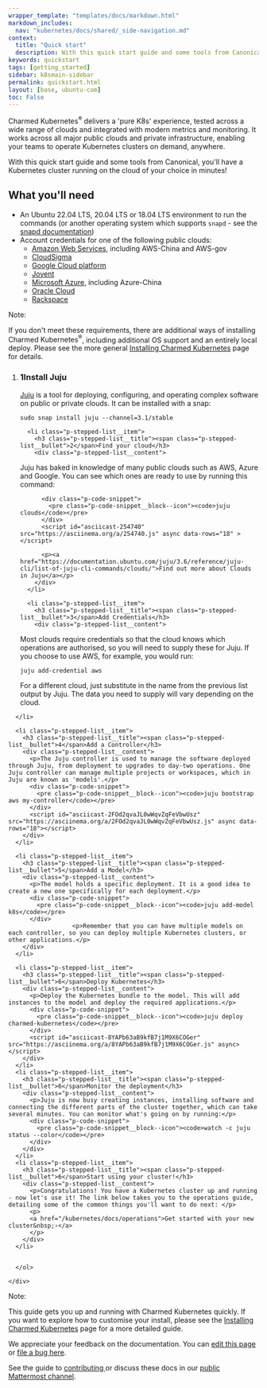 ```yaml
---
wrapper_template: "templates/docs/markdown.html"
markdown_includes:
  nav: "kubernetes/docs/shared/_side-navigation.md"
context:
  title: "Quick start"
  description: With this quick start guide and some tools from Canonical, you'll have a Kubernetes cluster running on the cloud of your choice in minutes!
keywords: quickstart
tags: [getting_started]
sidebar: k8smain-sidebar
permalink: quickstart.html
layout: [base, ubuntu-com]
toc: False
---
```


Charmed Kubernetes<sup>&reg;</sup> delivers a 'pure K8s' experience, tested
across a wide range of clouds and integrated with modern metrics and monitoring.
It works across all major public clouds and private infrastructure, enabling your
teams to operate Kubernetes clusters on demand, anywhere.

With this quick start guide and some tools from Canonical, you'll have a
Kubernetes cluster running on the cloud of your choice in minutes!

## What you'll need

- An Ubuntu 22.04 LTS, 20.04 LTS or 18.04 LTS environment to run the commands (or another operating system which supports `snapd` - see the [snapd documentation][snapd-docs])
- Account credentials for one of the following public clouds:
  - [Amazon Web Services][cloud-aws], including AWS-China and AWS-gov
  - [CloudSigma][cloud-cloudsigma]
  - [Google Cloud platform ][cloud-google]
  - [Joyent][cloud-joyent]
  - [Microsoft Azure][cloud-azure], including Azure-China
  - [Oracle Cloud][cloud-oracle]
  - [Rackspace][cloud-rackspace]

<div class="p-notification--positive is-inline">
  <div markdown="1" class="p-notification__content">
    <span class="p-notification__title">Note:</span>
    <p class="p-notification__message">If you don't meet these requirements, there are additional ways of installing <emphasis>Charmed Kubernetes<sup>&reg;</sup></emphasis>, including additional OS support and an entirely local deploy. Please see the more general <a href="/kubernetes/docs/install-manual">Installing Charmed Kubernetes</a> page for details. </p>
  </div>
</div>

<section class="p-strip is-bordered">
  <div class="u-fixed-width">
    <ol class="p-stepped-list--detailed">
      <li class="p-stepped-list__item">
        <h3 class="p-stepped-list__title"><span class="p-stepped-list__bullet">1</span>Install Juju</h3>
        <div class="p-stepped-list__content">
<a href="https://jaas.ai" >Juju</a> is a tool for
deploying, configuring, and operating complex software on public or private
clouds. It can be installed with a snap:
          <div class="p-code-snippet">
            <pre class="p-code-snippet__block--icon"><code>sudo snap install juju --channel=3.1/stable</code></pre>
          </div>
          <script id="asciicast-254739" src="https://asciinema.org/a/254739.js" async data-autoplay="true" data-rows="4"></script>
        </div>
      </li>

      <li class="p-stepped-list__item">
        <h3 class="p-stepped-list__title"><span class="p-stepped-list__bullet">2</span>Find your cloud</h3>
        <div class="p-stepped-list__content">

Juju has baked in knowledge of many public clouds such as AWS, Azure and
Google. You can see which ones are ready to use by running this command:

          <div class="p-code-snippet">
            <pre class="p-code-snippet__block--icon"><code>juju clouds</code></pre>
          </div>
          <script id="asciicast-254740" src="https://asciinema.org/a/254740.js" async data-rows="18" ></script>

          <p><a href="https://documentation.ubuntu.com/juju/3.6/reference/juju-cli/list-of-juju-cli-commands/clouds/">Find out more about Clouds in Juju</a></p>
        </div>
      </li>

      <li class="p-stepped-list__item">
        <h3 class="p-stepped-list__title"><span class="p-stepped-list__bullet">3</span>Add Credentials</h3>
        <div class="p-stepped-list__content">

<p>Most clouds require credentials so that the cloud knows which operations are authorised, so you will need to supply these for Juju. If you choose to use AWS, for example, you would run:</p>
          <div class="p-code-snippet">
            <pre class="p-code-snippet__block--icon"><code>juju add-credential aws</code></pre>
          </div>
<p>For a different cloud, just substitute in the name from the previous
  list output by Juju. The data you need to supply will vary depending on the cloud. </p>
            <script id="asciicast-Wo12W39et3IJzF15rAyVunbbl" src="https://asciinema.org/a/Wo12W39et3IJzF15rAyVunbbl.js" async data-rows="18" ></script>
        </div>

      </li>

      <li class="p-stepped-list__item">
        <h3 class="p-stepped-list__title"><span class="p-stepped-list__bullet">4</span>Add a Controller</h3>
        <div class="p-stepped-list__content">
          <p>The Juju controller is used to manage the software deployed through Juju, from deployment to upgrades to day-two operations. One Juju controller can manage multiple projects or workspaces, which in Juju are known as 'models'.</p>
          <div class="p-code-snippet">
            <pre class="p-code-snippet__block--icon"><code>juju bootstrap aws my-controller</code></pre>
          </div>
          <script id="asciicast-2FOd2qvaJL0wWqvZqFeVbwUsz" src="https://asciinema.org/a/2FOd2qvaJL0wWqvZqFeVbwUsz.js" async data-rows="18"></script>
        </div>
      </li>

      <li class="p-stepped-list__item">
        <h3 class="p-stepped-list__title"><span class="p-stepped-list__bullet">5</span>Add a Model</h3>
        <div class="p-stepped-list__content">
          <p>The model holds a specific deployment. It is a good idea to create a new one specifically for each deployment.</p>
          <div class="p-code-snippet">
            <pre class="p-code-snippet__block--icon"><code>juju add-model k8s</code></pre>
          </div>
                      <p>Remember that you can have multiple models on each controller, so you can deploy multiple Kubernetes clusters, or other applications.</p>
        </div>
      </li>

      <li class="p-stepped-list__item">
        <h3 class="p-stepped-list__title"><span class="p-stepped-list__bullet">6</span>Deploy Kubernetes</h3>
        <div class="p-stepped-list__content">
          <p>Deploy the Kubernetes bundle to the model. This will add instances to the model and deploy the required applications.</p>
          <div class="p-code-snippet">
            <pre class="p-code-snippet__block--icon"><code>juju deploy charmed-kubernetes</code></pre>
          </div>
          <script id="asciicast-8YAPb63aB9kfB7j1M9X6COGer" src="https://asciinema.org/a/8YAPb63aB9kfB7j1M9X6COGer.js" async></script>
        </div>
      </li>
      <li class="p-stepped-list__item">
        <h3 class="p-stepped-list__title"><span class="p-stepped-list__bullet">6</span>Monitor the deployment</h3>
        <div class="p-stepped-list__content">
          <p>Juju is now busy creating instances, installing software and connecting the different parts of the cluster together, which can take several minutes. You can monitor what's going on by running:</p>
          <div class="p-code-snippet">
            <pre class="p-code-snippet__block--icon"><code>watch -c juju status --color</code></pre>
          </div>
        </div>
      </li>
      <li class="p-stepped-list__item">
        <h3 class="p-stepped-list__title"><span class="p-stepped-list__bullet">6</span>Start using your cluster!</h3>
        <div class="p-stepped-list__content">
          <p>Congratulations! You have a Kubernetes cluster up and running - now let's use it! The link below takes you to the operations guide, detailing some of the common things you'll want to do next: </p>
          <p>
          <a href="/kubernetes/docs/operations">Get started with your new cluster&nbsp;›</a>
          </p>
        </div>
      </li>


      </ol>

    </div>

  </section>

<div class="p-notification--positive is-inline">
  <div markdown="1" class="p-notification__content">
    <span class="p-notification__title">Note:</span>
    <p class="p-notification__message">This guide gets you up and running with Charmed Kubernetes quickly. If you want to explore how to customise your install, please see the <a href="/kubernetes/docs/install-manual">Installing Charmed Kubernetes</a> page for a more detailed guide. </p>
  </div>
</div>


<!-- LINKS -->

[jujucharms-com]: https://charmhub.io
[install]: /kubernetes/docs/install-manual
[overview]: /kubernetes/docs/overview
[snapd-docs]: https://docs.snapcraft.io/core/install
[cloud-aws]: https://aws.amazon.com
[cloud-cloudsigma]: https://www.cloudsigma.com
[cloud-google]: https://cloud.google.com/
[cloud-oracle]: https://cloud.oracle.com/home
[cloud-rackspace]: https://www.rackspace.com/cloud/
[cloud-azure]: https://azure.microsoft.com/
[cloud-joyent]: https://www.joyent.com/

<!-- FEEDBACK -->
<div class="p-notification--information">
  <div class="p-notification__content">
    <p class="p-notification__message">We appreciate your feedback on the documentation. You can
    <a href="https://github.com/charmed-kubernetes/kubernetes-docs/edit/main/pages/k8s/quickstart.md" >edit this page</a>
    or
    <a href="https://github.com/charmed-kubernetes/kubernetes-docs/issues/new">file a bug here</a>.</p>
    <p>See the guide to <a href="/kubernetes/docs/how-to-contribute"> contributing </a> or discuss these docs in our <a href="https://chat.charmhub.io/charmhub/channels/kubernetes"> public Mattermost channel</a>.</p>
  </div>
</div>
